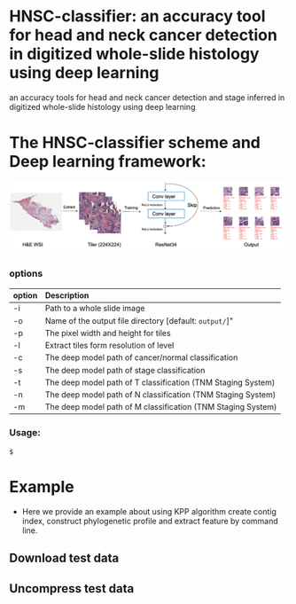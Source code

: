 # **HNSC-classifier: an accuracy tool for head and neck cancer detection in digitized whole-slide histology using deep learning**

an accuracy tools for head and neck cancer detection and stage inferred in digitized whole-slide histology using deep learning

# The HNSC-classifier scheme and Deep learning framework:

![Workflow](https://github.com/yangfangs/HNSC-classifier/blob/main/scheme/scheme.png)


### options

| option | Description                                                                                                                          |
|:-------|:-------------------------------------------------------------------------------------------------------------------------------------|
| -i     | Path to a whole slide image                                                                                                          |
| -o     | Name of the output file directory [default: `output/`]"                                                                              |
| -p     | The pixel width and height for tiles                                                                                                 |
| -l     | Extract tiles form resolution of level                                                                                               |
| -c     | The deep model path of cancer/normal classification                                                                                  |
| -s     | The deep model path of stage classification                                                                                          |
| -t     | The deep model path of T classification (TNM Staging System)                                                                         |
| -n     | The deep model path of N classification (TNM Staging System)                                                                          |
| -m     | The deep model path of M classification (TNM Staging System)                                                                         |


### Usage:

```angular2html
$ 
```
# Example

* Here we provide an example about using KPP algorithm create contig index, construct phylogenetic profile and extract feature by command line.

## Download test data


## Uncompress test data
